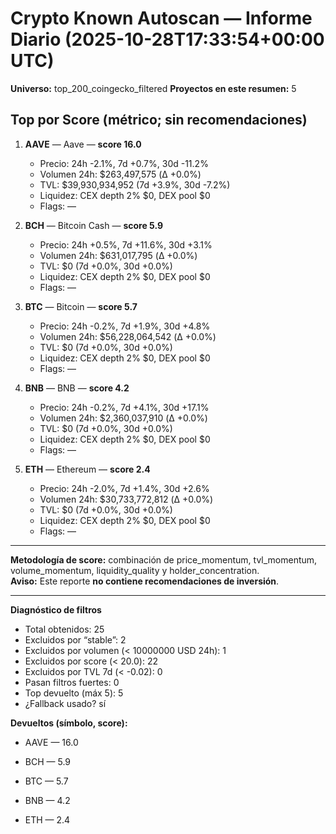 # Crypto Known Autoscan — Informe Diario (2025-10-28T17:33:54+00:00 UTC)

**Universo:** top_200_coingecko_filtered
**Proyectos en este resumen:** 5

## Top por Score (métrico; sin recomendaciones)

1. **AAVE** — Aave — **score 16.0**
   - Precio: 24h -2.1%, 7d +0.7%, 30d -11.2%
   - Volumen 24h: $263,497,575 (Δ +0.0%)
   - TVL: $39,930,934,952 (7d +3.9%, 30d -7.2%)
   - Liquidez: CEX depth 2% $0, DEX pool $0
   - Flags: —

2. **BCH** — Bitcoin Cash — **score 5.9**
   - Precio: 24h +0.5%, 7d +11.6%, 30d +3.1%
   - Volumen 24h: $631,017,795 (Δ +0.0%)
   - TVL: $0 (7d +0.0%, 30d +0.0%)
   - Liquidez: CEX depth 2% $0, DEX pool $0
   - Flags: —

3. **BTC** — Bitcoin — **score 5.7**
   - Precio: 24h -0.2%, 7d +1.9%, 30d +4.8%
   - Volumen 24h: $56,228,064,542 (Δ +0.0%)
   - TVL: $0 (7d +0.0%, 30d +0.0%)
   - Liquidez: CEX depth 2% $0, DEX pool $0
   - Flags: —

4. **BNB** — BNB — **score 4.2**
   - Precio: 24h -0.2%, 7d +4.1%, 30d +17.1%
   - Volumen 24h: $2,360,037,910 (Δ +0.0%)
   - TVL: $0 (7d +0.0%, 30d +0.0%)
   - Liquidez: CEX depth 2% $0, DEX pool $0
   - Flags: —

5. **ETH** — Ethereum — **score 2.4**
   - Precio: 24h -2.0%, 7d +1.4%, 30d +2.6%
   - Volumen 24h: $30,733,772,812 (Δ +0.0%)
   - TVL: $0 (7d +0.0%, 30d +0.0%)
   - Liquidez: CEX depth 2% $0, DEX pool $0
   - Flags: —


---

**Metodología de score:** combinación de price_momentum, tvl_momentum, volume_momentum, liquidity_quality y holder_concentration.  
**Aviso:** Este reporte **no contiene recomendaciones de inversión**.


---
**Diagnóstico de filtros**

- Total obtenidos: 25
- Excluidos por “stable”: 2
- Excluidos por volumen (< 10000000 USD 24h): 1
- Excluidos por score (< 20.0): 22
- Excluidos por TVL 7d (< -0.02): 0
- Pasan filtros fuertes: 0
- Top devuelto (máx 5): 5
- ¿Fallback usado? sí


**Devueltos (símbolo, score):**

- AAVE — 16.0

- BCH — 5.9

- BTC — 5.7

- BNB — 4.2

- ETH — 2.4


